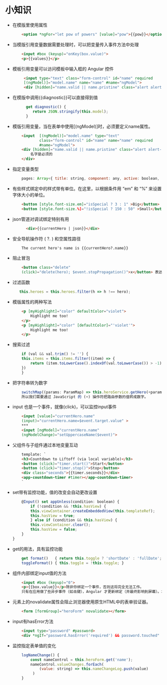 # 小知识

* 在模版里使用属性
    ``` html
        <option *ngFor="let pow of powers" [value]="pow">{{pow}}</option>
    ```

* 当模版引用变量数据需要处理时，可以把变量传入事件方法中处理
    ``` html
        <input #box (keyup)="onKey(box.value)">
        <p>{{values}}</p>
    ```

* 模板引用变量可以访问模板中输入框的 Angular 控件
   ``` html
        <input type="text" class="form-control" id="name" required 
        [(ngModel)]="model.name" name="name" #name="ngModel">
        <div [hidden]="name.valid || name.pristine" class="alert alert-danger">
   ```

* 在模版中调用{{diagnostic}}可以直接得到值
    ``` javascript
          get diagnostic() {
             return JSON.stringify(this.model);
          }
    ```
* 模版引用变量，当在表单中使用[(ngModel)]时，必须要定义name属性。
    ```html
        <input  [(ngModel)]="model.name" type="text"
                class="form-control" id="name" name="name" required
                #name="ngModel">
        <div [hidden]="name.valid || name.pristine" class="alert alert-danger">
            名字是必须的
        </div>
    ```
* 指定变量类型
    ``` javascript
        pages: Array<{ title: string, component: any, active: boolean, icon: string }>;
    ```

* 有些样式绑定中的样式带有单位。在这里，以根据条件用 “em” 和 “%” 来设置字体大小的单位。
    ``` html
        <button [style.font-size.em]="isSpecial ? 3 : 1" >Big</button>
        <button [style.font-size.%]="!isSpecial ? 150 : 50" >Small</button>
    ```

* json管道对调试绑定特别有用
  ``` html
        <div>{{currentHero | json}}</div>
  ```

* 安全导航操作符 ( ?. ) 和空属性路径
    ``` html
        The current hero's name is {{currentHero?.name}}
    ```

* 阻止冒泡
    ``` html
        <button class="delete"
        (click)="delete(hero); $event.stopPropagation()">x</button> 表达式可以连写
    ```

* 过滤函数
    ``` js
       this.heroes = this.heroes.filter(h => h !== hero);
    ```

* 模版属性的两种写法
    ``` html
        <p [myHighlight]="color" defaultColor="violet">
            Highlight me too!
        </p>
        <p [myHighlight]="color" [defaultColor]="'violet'">
            Highlight me too!
        </p>
    ```

* 搜索过滤
    ``` js
        if (val && val.trim() != '') {
        this.items = this.items.filter((item) => {
            return (item.toLowerCase().indexOf(val.toLowerCase()) > -1);
        })
        }
    ```

* 把字符串转为数字    
    ``` js
        switchMap((params: ParamMap) => this.heroService.getHero(+params.get('id'))) 而路由参数的值总是字符串。 
        所以我们需要通过 JavaScript 的 (+) 操作符把路由参数的值转成数字。
    ```

* input 也是一个事件，就像(click)，可以监控input事件
    ``` html
        <input [value]="currentHero.name"
        (input)="currentHero.name=$event.target.value" >  
        ***
        <input [ngModel]="currentHero.name"
        (ngModelChange)="setUppercaseName($event)">
    ```

* 父组件与子组件通过本地变量互动   
    ``` html
        template: `
        <h3>Countdown to Liftoff (via local variable)</h3>
        <button (click)="timer.start()">Start</button>
        <button (click)="timer.stop()">Stop</button>
        <div class="seconds">{{timer.seconds}}</div>
        <app-countdown-timer #timer></app-countdown-timer>
        `
    ```

* set带有监控功能，值的改变会自动更改设置
    ``` js
        @Input() set appUnless(condition: boolean) {
            if (!condition && !this.hasView) {
            this.viewContainer.createEmbeddedView(this.templateRef);
            this.hasView = true;
            } else if (condition && this.hasView) {
            this.viewContainer.clear();
            this.hasView = false;
        }
    } 
    ```
* get的用法，具有监控功能
    ```js
        get format()   { return this.toggle ? 'shortDate' : 'fullDate'; }
        toggleFormat() { this.toggle = !this.toggle; }
    ```

* 组件内部绑定input值的方法
    ```html
        <input #box (keyup)="0">
        <p>{{box.value}}</p>除非你绑定一个事件，否则这将完全无法工作。
        只有在应用做了些异步事件（如击键），Angular 才更新绑定（并最终影响到屏幕）。本例代码将keyup事件绑定到了数字0，这是可能是最短的模板语句。 虽然这个语句不做什么，但它满足 Angular 的要求，所以 Angular 将更新屏幕。
    ```

* 元素上的novalidate属性会阻止浏览器使用原生HTML中的表单验证器。
    ``` html
        <form [formGroup]="heroForm" novalidate></form>
    ```

* input有hasError方法
    ``` html
        <input type="password" #password>
        <div *ngIf="password.hasError('required') && password.touched" class="error-message">* 请输入密码</div>
    ```

* 监控指定表单值的变化
    ``` js
        logNameChange() {
            const nameControl = this.heroForm.get('name');
            nameControl.valueChanges.forEach(
                (value: string) => this.nameChangeLog.push(value)
             )
        }
    ```

